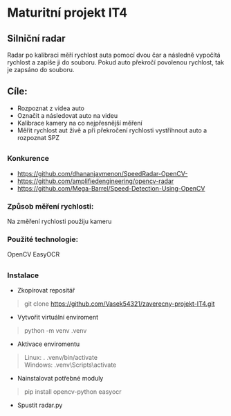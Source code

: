 # Maturitní projekt IT4
## Silniční radar
 Radar po kalibraci měří rychlost auta pomocí dvou čar a následně vypočítá rychlost a zapíše ji do souboru. Pokud auto překročí povolenou rychlost, tak je zapsáno do souboru. 
## Cíle:
- Rozpoznat z videa auto
- Označit a následovat auto na videu
- Kalibrace kamery na co nejpřesnější měření
- Měřit rychlost aut živě a při překročení rychlosti vystřihnout auto a rozpoznat SPZ
##
### Konkurence
- https://github.com/dhananjaymenon/SpeedRadar-OpenCV-
- https://github.com/amplifiedengineering/opencv-radar
- https://github.com/Mega-Barrel/Speed-Detection-Using-OpenCV
### Způsob měření rychlosti: 
 Na změření rychlosti použiju kameru
### Použité technologie: 
 OpenCV
 EasyOCR
##
### Instalace
- Zkopírovat repositář
> git clone https://github.com/Vasek54321/zaverecny-projekt-IT4.git
- Vytvořit virtuální enviroment
> python -m venv .venv
- Aktivace enviromentu
> Linux: . .venv/bin/activate   
> Windows: .venv\Scripts\activate
- Nainstalovat potřebné moduly
> pip install opencv-python easyocr 
- Spustit radar.py
##

